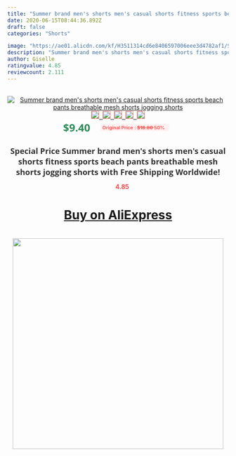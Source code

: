 ```yaml
---
title: "Summer brand men's shorts men's casual shorts fitness sports beach pants breathable mesh shorts jogging shorts"
date: 2020-06-15T08:44:36.892Z
draft: false
categories: "Shorts"

image: "https://ae01.alicdn.com/kf/H3511314cd6e8406597006eee3d4782af1/Summer-brand-men-s-shorts-men-s-casual-shorts-fitness-sports-beach-pants-breathable-mesh-shorts.jpg"
description: "Summer brand men's shorts men's casual shorts fitness sports beach pants breathable mesh shorts jogging shorts"
author: Giselle
ratingvalue: 4.85
reviewcount: 2.111
---
```

<br>
<div style="text-align: center;">
<a href="https://s.click.aliexpress.com/e/_AqIPQd" target="_blank" rel="nofollow noopener noreferrer"><img alt="Summer brand men's shorts men's casual shorts fitness sports beach pants breathable mesh shorts jogging shorts" class="magnifier-image" src="https://ae01.alicdn.com/kf/H3511314cd6e8406597006eee3d4782af1/Summer-brand-men-s-shorts-men-s-casual-shorts-fitness-sports-beach-pants-breathable-mesh-shorts.jpg_640x640.jpg">
<br>
<img style="border:1px solid salmon" src="https://ae01.alicdn.com/kf/H3511314cd6e8406597006eee3d4782af1/Summer-brand-men-s-shorts-men-s-casual-shorts-fitness-sports-beach-pants-breathable-mesh-shorts.jpg_120x120.jpg">&nbsp;&nbsp;<img style="border:1px solid salmon" src="https://ae01.alicdn.com/kf/H0c0262d52ea74c00aa0fda7678efe95aA/Summer-brand-men-s-shorts-men-s-casual-shorts-fitness-sports-beach-pants-breathable-mesh-shorts.jpg_120x120.jpg">&nbsp;&nbsp;<img style="border:1px solid salmon" src="https://ae01.alicdn.com/kf/He132acc0e1e549a28baf93630f4acc68n/Summer-brand-men-s-shorts-men-s-casual-shorts-fitness-sports-beach-pants-breathable-mesh-shorts.jpg_120x120.jpg">&nbsp;&nbsp;<img style="border:1px solid salmon" src="https://ae01.alicdn.com/kf/H2fdd1cc748134d649948fa689cfe12d3y/Summer-brand-men-s-shorts-men-s-casual-shorts-fitness-sports-beach-pants-breathable-mesh-shorts.jpg_120x120.jpg">&nbsp;&nbsp;<img style="border:1px solid salmon" src="https://ae01.alicdn.com/kf/H8347a82c1018479d8731cd7a098863176/Summer-brand-men-s-shorts-men-s-casual-shorts-fitness-sports-beach-pants-breathable-mesh-shorts.jpg_120x120.jpg"></a></div><br0>
<div style="text-align: center;"><span style="background-color: white; border: 0px; box-sizing: border-box; color: seagreen; display: inline-block; font-family: &quot;open sans&quot; , &quot;arial&quot; , &quot;helvetica&quot; , sans-serif , &quot;heiti&quot;; font-size: 24px; font-stretch: inherit; font-weight: 700; line-height: inherit; margin: 0px 10px 0px 0px; padding: 0px; vertical-align: middle;">$9.40 </span>
<span style="background: rgb(255 , 241 , 241); border-radius: 3px; border: 0px; box-sizing: border-box; color: #ff4747; display: inline-block; font-family: inherit; font-size: 12px; font-stretch: inherit; font-style: inherit; font-variant: inherit; font-weight: 600; line-height: inherit; margin: 0px; padding: 2px 5px; transform: scale(0.9); vertical-align: middle;">Original Price : <b style="text-decoration: line-through;">$18.80 </b> 50%&nbsp;&nbsp;</span></div>
<h1 style="color: #333333; display: inline-block; font-family: &quot;open sans&quot; , &quot;arial&quot; , &quot;helvetica&quot; , sans-serif , &quot;heiti&quot;; font-size: 18px; font-stretch: inherit; font-weight: 700; text-align: center;">Special Price Summer brand men's shorts men's casual shorts fitness sports beach pants breathable mesh shorts jogging shorts with Free Shipping Worldwide!</h1>
<div style="color: #ff4747; text-align: center;">
<img src="https://4.bp.blogspot.com/-M0ZcTcb-5uY/XleCXlxnR4I/AAAAAAAAAEc/OrjgMkXV1oMQFaCRZj5HQwOCBcu3w1FegCPcBGAYYCw/s1600/star.png" style="height: 15px;">&nbsp;<b>4.85</b></div>
<div class="button_cont" align="center"><a class="buynow_a" href="https://s.click.aliexpress.com/e/_AqIPQd" target="_blank" rel="nofollow noopener noreferrer"><H1>Buy on AliExpress</H1></a></div><br>
<div class="separator" style="clear: both; text-align: center;">
<img src="https://lh3.googleusercontent.com/-pTy5HemUv9M/XlePHvY0dAI/AAAAAAAAAE4/0nX5iRUoIWY8eMW9Dpxeirr157OZliDIgCLcBGAsYHQ/s1600/badge.gif" width="480">
</div>
